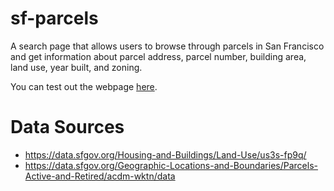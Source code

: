 # sf-parcels
A search page that allows users to browse through parcels in San Francisco and get information about parcel address, parcel number, building area, land use, year built, and zoning.

You can test out the webpage [here](https://mint-great-coal.glitch.me/).

# Data Sources
- https://data.sfgov.org/Housing-and-Buildings/Land-Use/us3s-fp9q/
- https://data.sfgov.org/Geographic-Locations-and-Boundaries/Parcels-Active-and-Retired/acdm-wktn/data
